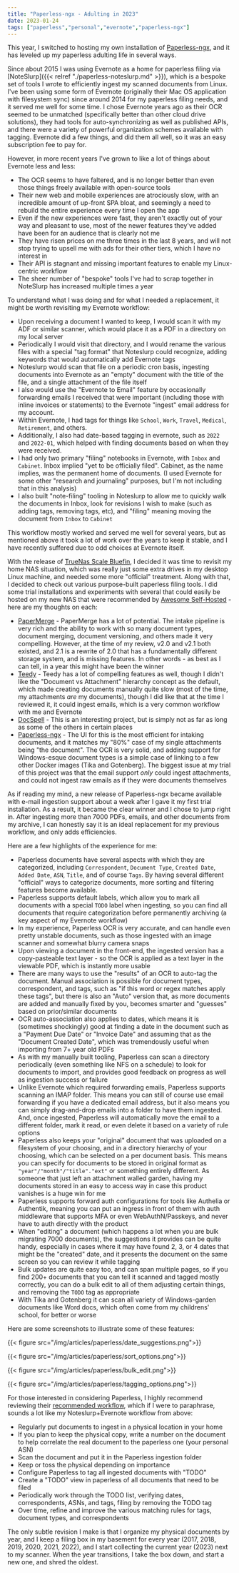 ```yaml
---
title: "Paperless-ngx - Adulting in 2023"
date: 2023-01-24
tags: ["paperless","personal","evernote","paperless-ngx"]
---
```


This year, I switched to hosting my own installation of [Paperless-ngx](https://docs.paperless-ngx.com/), and it has leveled up my paperless adulting life in several ways.

<!--more-->

Since about 2015 I was using Evernote as a home for paperless filing via [NoteSlurp]({{< relref "./paperless-noteslurp.md" >}}), which is a bespoke set of tools I wrote to efficiently ingest my scanned documents from Linux. I've been using some form of Evernote (originally their Mac OS application with filesystem sync) since around 2014 for my paperless filing needs, and it served me well for some time. I chose Evernote years ago as their OCR seemed to be unmatched (specifically better than other cloud drive solutions), they had tools for auto-synchronizing as well as published APIs, and there were a variety of powerful organization schemes available with tagging. Evernote did a few things, and did them all well, so it was an easy subscription fee to pay for.

However, in more recent years I've grown to like a lot of things about Evernote less and less:

* The OCR seems to have faltered, and is no longer better than even those things freely available with open-source tools
* Their new web and mobile experiences are atrociously slow, with an incredible amount of up-front SPA bloat, and seemingly a need to rebuild the entire experience every time I open the app
* Even if the new experiences were fast, they aren't exactly out of your way and pleasant to use, most of the newer features they've added have been for an audience that is clearly not me
* They have risen prices on me three times in the last 8 years, and will not stop trying to upsell me with ads for their other tiers, which I have no interest in
* Their API is stagnant and missing important features to enable my Linux-centric workflow
* The sheer number of "bespoke" tools I've had to scrap together in NoteSlurp has increased multiple times a year

To understand what I was doing and for what I needed a replacement, it might be worth revisiting my Evernote workflow:

* Upon receiving a document I wanted to keep, I would scan it with my ADF or similar scanner, which would place it as a PDF in a directory on my local server
* Periodically I would visit that directory, and I would rename the various files with a special "tag format" that Noteslurp could recognize, adding keywords that would automatically add Evernote tags
* Noteslurp would scan that file on a periodic cron basis, ingesting documents into Evernote as an "empty" document with the title of the file, and a single attachment of the file itself
* I also would use the "Evernote to Email" feature by occasionally forwarding emails I received that were important (including those with inline invoices or statements) to the Evernote "ingest" email address for my account.
* Within Evernote, I had tags for things like `School`, `Work`, `Travel`, `Medical`, `Retirement`, and others.
* Additionally, I also had date-based tagging in evernote, such as `2022` and `2022-01`, which helped with finding documents based on when they were received.
* I had only two primary "filing" notebooks in Evernote, with `Inbox` and `Cabinet`. Inbox implied "yet to be officially filed". Cabinet, as the name implies, was the permanent home of documents. (I used Evernote for some other "research and journaling" purposes, but I'm not including that in this analysis)
* I also built "note-filing" tooling in Noteslurp to allow me to quickly walk the documents in Inbox, look for revisions I wish to make (such as adding tags, removing tags, etc), and "filing" meaning moving the document from `Inbox` to `Cabinet`

This workflow mostly worked and served me well for several years, but as mentioned above it took a lot of work over the years to keep it stable, and I have recently suffered due to odd choices at Evernote itself.

With the release of [TrueNas Scale Bluefin](https://www.truenas.com/docs/scale/scale22.12/), I decided it was time to revisit my home NAS situation, which was really just some extra drives in my desktop Linux machine, and needed some more "official" treatment. Along with that, I decided to check out various purpose-built paperless filing tools. I did some trial installations and experiments with several that could easily be hosted on my new NAS that were recommended by [Awesome Self-Hosted](https://github.com/awesome-selfhosted/awesome-selfhosted) - here are my thoughts on each:

* [PaperMerge](https://www.papermerge.com/) - PaperMerge has a lot of potential. The intake pipeline is very rich and the ability to work with so many document types, document merging, document versioning, and others made it very compelling. However, at the time of my review, v2.0 and v2.1 both existed, and 2.1 is a rewrite of 2.0 that has a fundamentally different storage system, and is missing features. In other words - as best as I can tell, in a year this might have been the winner
* [Teedy](https://teedy.io/) - Teedy has a lot of compelling features as well, though I didn't like the "Document vs Attachment" hierarchy concept as the default, which made creating documents manually quite slow (most of the time, my attachments *are* my documents), though I did like that at the time I reviewed it, it could ingest emails, which is a very common workflow with me and Evernote
* [DocSpell](https://docspell.org/) - This is an interesting project, but is simply not as far as long as some of the others in certain places
* [Paperless-ngx](https://github.com/paperless-ngx/paperless-ngx) - The UI for this is the most efficient for intaking documents, and it matches my "80%" case of my single attachments being "the document". The OCR is very solid, and adding support for Windows-esque document types is a simple case of linking to a few other Docker images (Tika and Gotenberg). The biggest issue at my trial of this project was that the email support *only* could ingest attachments, and could not ingest raw emails as if they were documents themselves

As if reading my mind, a new release of Paperless-ngx became available with e-mail ingestion support about a week after I gave it my first trial installation. As a result, it became the clear winner and I chose to jump right in. After ingesting more than 7000 PDFs, emails, and other documents from my archive, I can honestly say it is an ideal replacement for my previous workflow, and only adds efficiencies.

Here are a few highlights of the experience for me:

* Paperless documents have several aspects with which they are categorized, including `Correspondent`, `Document Type`, `Created Date`, `Added Date`, `ASN`, `Title`, and of course `Tags`. By having several different "official" ways to categorize documents, more sorting and filtering features become available.
* Paperless supports default labels, which allow you to mark all documents with a special `TODO` label when ingesting, so you can find all documents that require categorization before permanently archiving (a key aspect of my Evernote workflow)
* In my experience, Paperless OCR is very accurate, and can handle even pretty unstable documents, such as those ingested with an image scanner and somewhat blurry camera snaps
* Upon viewing a document in the front-end, the ingested version has a copy-pasteable text layer - so the OCR is applied as a text layer in the viewable PDF, which is instantly more usable
* There are many ways to use the "results" of an OCR to auto-tag the document. Manual association is possible for document types, correspondent, and tags, such as "if this word or regex matches apply these tags", but there is also an "Auto" version that, as more documents are added and manually fixed by you, becomes smarter and "guesses" based on prior/similar documents
* OCR auto-association also applies to dates, which means it is (sometimes shockingly) good at finding a date in the document such as a "Payment Due Date" or "Invoice Date" and assuming that as the "Document Created Date", which was tremendously useful when importing from 7+ year old PDFs
* As with my manually built tooling, Paperless can scan a directory periodically (even something like NFS on a schedule) to look for documents to import, and provides good feedback on progress as well as ingestion success or failure
* Unlike Evernote which required forwarding emails, Paperless supports scanning an IMAP folder. This means you can still of course use email forwarding if you have a dedicated email address, but it also means you can simply drag-and-drop emails into a folder to have them ingested. And, once ingested, Paperless will automatically move the email to a different folder, mark it read, or even delete it based on a variety of rule options
* Paperless also keeps your "original" document that was uploaded on a filesystem of your choosing, and in a directory hierarchy of your choosing, which can be selected on a per document basis. This means you can specify for documents to be stored in original format as `"year"/"month"/"title"."ext"` or something entirely different. As someone that just left an attachment walled garden, having my documents stored in an easy to access way in case this product vanishes is a huge win for me
* Paperless supports forward auth configurations for tools like Authelia or Authentik, meaning you can put an ingress in front of them with auth middleware that supports MFA or even WebAuthN/Passkeys, and never have to auth directly with the product
* When "editing" a document (which happens a lot when you are bulk migrating 7000 documents), the suggestions it provides can be quite handy, especially in cases where it may have found 2, 3, or 4 dates that might be the "created" date, and it presents the document on the same screen so you can review it while tagging
* Bulk updates are quite easy too, and can span multiple pages, so if you find 200+ documents that you can tell it scanned and tagged mostly correctly, you can do a bulk edit to all of them adjusting certain things, and removing the `TODO` tag as appropriate
* With Tika and Gotenberg it can scan all variety of Windows-garden documents like Word docs, which often come from my childrens' school, for better or worse

Here are some screenshots to illustrate some of these features:

{{< figure src="/img/articles/paperless/date_suggestions.png">}}

{{< figure src="/img/articles/paperless/sort_options.png">}}

{{< figure src="/img/articles/paperless/bulk_edit.png">}}

{{< figure src="/img/articles/paperless/tagging_options.png">}}

For those interested in considering Paperless, I highly recommend reviewing their [recommended workflow](https://docs.paperless-ngx.com/usage/#usage-recommended-workflow), which if I were to paraphrase, sounds a lot like my Noteslurp+Evernote workflow from above:

* Regularly put documents to ingest in a physical location in your home
* If you plan to keep the physical copy, write a number on the document to help correlate the real document to the paperless one (your personal ASN)
* Scan the document and put it in the Paperless ingestion folder
* Keep or toss the physical depending on importance
* Configure Paperless to tag all ingested documents with "TODO"
* Create a "TODO" view in paperless of all documents that need to be filed
* Periodically work through the TODO list, verifying dates, correspondents, ASNs, and tags, filing by removing the TODO tag
* Over time, refine and improve the various matching rules for tags, document types, and correspondents

The only subtle revision I make is that I organize my physical documents by year, and I keep a filing box in my basement for every year (2017, 2018, 2019, 2020, 2021, 2022), and I start collecting the current year (2023) next to my scanner. When the year transitions, I take the box down, and start a new one, and shred the oldest.